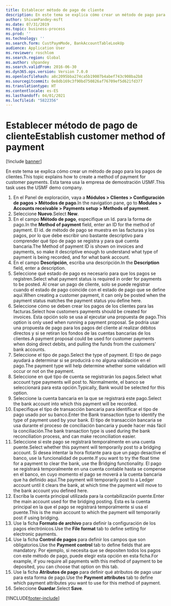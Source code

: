 ```yaml
---
title: Establecer método de pago de cliente
description: En este tema se explica cómo crear un método de pago para los pagos de clientes.
author: ShivamPandey-msft
ms.date: 07/31/2019
ms.topic: business-process
ms.prod: ''
ms.technology: ''
ms.search.form: CustPaymMode, BankAccountTableLookUp
audience: Application User
ms.reviewer: roschlom
ms.search.region: Global
ms.author: shpandey
ms.search.validFrom: 2016-06-30
ms.dyn365.ops.version: Version 7.0.0
ms.openlocfilehash: a8c2095bba274ca5b19007b4abef743c908ba2b8
ms.sourcegitcommit: 0e8db169c3f90bd750826af76709ef5d621fd377
ms.translationtype: HT
ms.contentlocale: es-ES
ms.lasthandoff: 04/01/2021
ms.locfileid: "5822356"
---
```

# <a name="establish-customer-method-of-payment"></a><span data-ttu-id="f424f-103">Establecer método de pago de cliente</span><span class="sxs-lookup"><span data-stu-id="f424f-103">Establish customer method of payment</span></span>

[!include [banner](../../includes/banner.md)]

<span data-ttu-id="f424f-104">En este tema se explica cómo crear un método de pago para los pagos de clientes.</span><span class="sxs-lookup"><span data-stu-id="f424f-104">This topic explains how to create a method of payment for customer payments.</span></span> <span data-ttu-id="f424f-105">Esta tarea usa la empresa de demostración USMF.</span><span class="sxs-lookup"><span data-stu-id="f424f-105">This task uses the USMF demo company.</span></span>

1. <span data-ttu-id="f424f-106">En el Panel de exploración, vaya a **Módulos > Clientes > Configuración de pagos > Métodos de pago**.</span><span class="sxs-lookup"><span data-stu-id="f424f-106">In the navigation pane, go to **Modules > Accounts receivable > Payments setup > Methods of payment**.</span></span>
2. <span data-ttu-id="f424f-107">Seleccione **Nuevo**.</span><span class="sxs-lookup"><span data-stu-id="f424f-107">Select **New**.</span></span>
3. <span data-ttu-id="f424f-108">En el campo **Método de pago**, especifique un Id. para la forma de pago.</span><span class="sxs-lookup"><span data-stu-id="f424f-108">In the **Method of payment** field, enter an ID for the method of payment.</span></span> <span data-ttu-id="f424f-109">El id. de método de pago se muestra en las facturas y los pagos, por lo que debe escribir uno bastante descriptivo para comprender qué tipo de pago se registra y para qué cuenta bancaria.</span><span class="sxs-lookup"><span data-stu-id="f424f-109">The Method of payment ID is shown on invoices and payments, so make it descriptive enough to understand what type of payment is being recorded, and for what bank account.</span></span>  
4. <span data-ttu-id="f424f-110">En el campo **Descripción**, escriba una descripción.</span><span class="sxs-lookup"><span data-stu-id="f424f-110">In the **Description** field, enter a description.</span></span>
5. <span data-ttu-id="f424f-111">Seleccione qué estado de pago es necesario para que los pagos se registren.</span><span class="sxs-lookup"><span data-stu-id="f424f-111">Select what payment status is required in order for payments to be posted.</span></span> <span data-ttu-id="f424f-112">Al crear un pago de cliente, solo se puede registrar cuando el estado de pago coincide con el estado de pago que se define aquí.</span><span class="sxs-lookup"><span data-stu-id="f424f-112">When creating a customer payment, it can only be posted when the payment status matches the payment status you define here.</span></span>  
6. <span data-ttu-id="f424f-113">Seleccione cómo se deben crear los pagos de los clientes para las facturas.</span><span class="sxs-lookup"><span data-stu-id="f424f-113">Select how customers payments should be created for invoices.</span></span> <span data-ttu-id="f424f-114">Esta opción solo se usa al ejecutar una propuesta de pago.</span><span class="sxs-lookup"><span data-stu-id="f424f-114">This option is only used when running a payment proposal.</span></span> <span data-ttu-id="f424f-115">Se podría usar una propuesta de pago para los pagos del cliente al realizar débitos directos y si se retiran los fondos de las cuentas bancarias de los clientes.</span><span class="sxs-lookup"><span data-stu-id="f424f-115">A payment proposal could be used for customer payments when doing direct debits, and pulling the funds from the customers' bank accounts.</span></span>  
7. <span data-ttu-id="f424f-116">Seleccione el tipo de pago.</span><span class="sxs-lookup"><span data-stu-id="f424f-116">Select the type of payment.</span></span> <span data-ttu-id="f424f-117">El tipo de pago ayudará a determinar si se producirá o no alguna validación en el pago.</span><span class="sxs-lookup"><span data-stu-id="f424f-117">The payment type will help determine whether some validation will occur or not on the payment.</span></span>  
8. <span data-ttu-id="f424f-118">Seleccione en qué tipo de cuenta se registrarán los pagos.</span><span class="sxs-lookup"><span data-stu-id="f424f-118">Select what account type payments will post to.</span></span> <span data-ttu-id="f424f-119">Normalmente, el banco se seleccionará para esta opción.</span><span class="sxs-lookup"><span data-stu-id="f424f-119">Typically, Bank would be selected for this option.</span></span>  
9. <span data-ttu-id="f424f-120">Seleccione la cuenta bancaria en la que se registrará este pago.</span><span class="sxs-lookup"><span data-stu-id="f424f-120">Select the bank account into which this payment will be recorded.</span></span>
10. <span data-ttu-id="f424f-121">Especifique el tipo de transacción bancaria para identificar el tipo de pago usado por su banco.</span><span class="sxs-lookup"><span data-stu-id="f424f-121">Enter the Bank transaction type to identify the type of payment used by your bank.</span></span> <span data-ttu-id="f424f-122">El tipo de transacción bancaria se usa durante el proceso de conciliación bancaria y puede hacer más fácil la conciliación.</span><span class="sxs-lookup"><span data-stu-id="f424f-122">The bank transaction type is used during the bank reconciliation process, and can make reconciliation easier.</span></span>  
11. <span data-ttu-id="f424f-123">Seleccione si este pago se registrará temporalmente en una cuenta puente.</span><span class="sxs-lookup"><span data-stu-id="f424f-123">Select whether this payment will temporarily post to a bridging account.</span></span> <span data-ttu-id="f424f-124">Si desea intentar la hora flotante para que un pago desactive el banco, use la funcionalidad de puente.</span><span class="sxs-lookup"><span data-stu-id="f424f-124">If you want to try the float time for a payment to clear the bank, use the Bridging functionality.</span></span> <span data-ttu-id="f424f-125">El pago se registrará temporalmente en una cuenta contable hasta se compense en el banco, en cuyo momento el pago se moverá a la cuenta bancaria que ha definido aquí.</span><span class="sxs-lookup"><span data-stu-id="f424f-125">The payment will temporarily post to a Ledger account until it clears the bank, at which time the payment will move to the bank account you defined here.</span></span>  
12. <span data-ttu-id="f424f-126">Escriba la cuenta principal utilizada para la contabilización puente.</span><span class="sxs-lookup"><span data-stu-id="f424f-126">Enter the main account used for the bridging posting.</span></span> <span data-ttu-id="f424f-127">Esta es la cuenta principal en la que el pago se registrará temporalmente si usa el puente.</span><span class="sxs-lookup"><span data-stu-id="f424f-127">This is the main account to which the payment will temporarily post if using bridging.</span></span>  
13. <span data-ttu-id="f424f-128">Use la ficha **Formato de archivo** para definir la configuración de los pagos electrónicos.</span><span class="sxs-lookup"><span data-stu-id="f424f-128">Use the **File format** tab to define setting for electronic payments.</span></span>
14. <span data-ttu-id="f424f-129">Use la ficha **Control de pagos** para definir los campos que son obligatorios.</span><span class="sxs-lookup"><span data-stu-id="f424f-129">Use the **Payment control** tab to define fields that are mandatory.</span></span> <span data-ttu-id="f424f-130">Por ejemplo, si necesita que se depositen todos los pagos con este método de pago, puede elegir esta opción en esta ficha.</span><span class="sxs-lookup"><span data-stu-id="f424f-130">For example, if you require all payments with this method of payment to be deposited, you can choose that option on this tab.</span></span>  
15. <span data-ttu-id="f424f-131">Use la ficha **Atributos de pago** para definir qué atributos de pago usar para esta forma de pago.</span><span class="sxs-lookup"><span data-stu-id="f424f-131">Use the **Payment attributes** tab to define which payment attributes you want to use for this method of payment.</span></span>
16. <span data-ttu-id="f424f-132">Seleccione **Guardar**.</span><span class="sxs-lookup"><span data-stu-id="f424f-132">Select **Save**.</span></span>



[!INCLUDE[footer-include](../../../includes/footer-banner.md)]